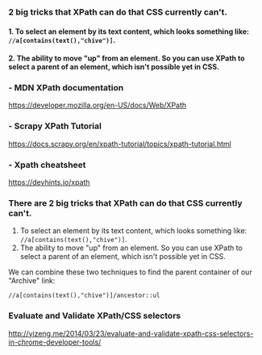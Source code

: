 ### 2 big tricks that XPath can do that CSS currently can't. 
#### 1. To select an element by its text content, which looks something like: `//a[contains(text(),"chive")]`. 
#### 2. The ability to move "up" from an element. So you can use XPath to select a parent of an element, which isn't possible yet in CSS.

### - MDN XPath documentation
https://developer.mozilla.org/en-US/docs/Web/XPath

### - Scrapy XPath Tutorial
https://docs.scrapy.org/en/xpath-tutorial/topics/xpath-tutorial.html

### - Xpath cheatsheet
https://devhints.io/xpath

### There are 2 big tricks that XPath can do that CSS currently can't. 
1. To select an element by its text content, which looks something like: `//a[contains(text(),"chive")]`. 
2. The ability to move "up" from an element. So you can use XPath to select a parent of an element, which isn't possible yet in CSS.

We can combine these two techniques to find the parent container of our "Archive" link:

```
//a[contains(text(),"chive")]/ancestor::ul
```

### Evaluate and Validate XPath/CSS selectors
http://yizeng.me/2014/03/23/evaluate-and-validate-xpath-css-selectors-in-chrome-developer-tools/
